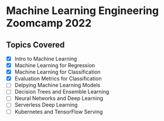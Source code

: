 # Machine Learning Engineering Zoomcamp 2022

## Topics Covered

- [X] Intro to Machine Learning
- [X] Machine Learning for Regression
- [X] Machine Learning for Classification
- [X] Evaluation Metrics for Classification
- [ ] Delpying Machine Learning Models
- [ ] Decision Trees and Ensemble Learning
- [ ] Neural Networks and Deep Learning
- [ ] Serverless Deep Learning
- [ ] Kubernetes and TensorFlow Serving
